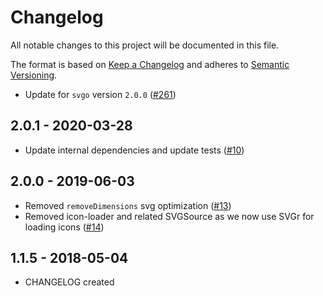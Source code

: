 # Changelog

All notable changes to this project will be documented in this file.

The format is based on [Keep a Changelog](http://keepachangelog.com/en/1.0.0/)
and adheres to [Semantic Versioning](http://semver.org/spec/v2.0.0.html).

<!-- ## Unreleased -->

- Update for `svgo` version `2.0.0` ([#261](https://github.com/Shopify/web-configs/pull/261))

## 2.0.1 - 2020-03-28

- Update internal dependencies and update tests ([#10](https://github.com/Shopify/images/pull/10))

## 2.0.0 - 2019-06-03

- Removed `removeDimensions` svg optimization ([#13](https://github.com/Shopify/images/pull/13))
- Removed icon-loader and related SVGSource as we now use SVGr for loading icons ([#14](https://github.com/Shopify/images/pull/14))

## 1.1.5 - 2018-05-04

- CHANGELOG created
